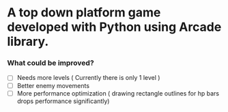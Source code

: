 # A top down platform game developed with Python using Arcade library.
### What could be improved?
   - [ ] Needs more levels ( Currently there is only 1 level )
   - [ ] Better enemy movements
   - [ ] More performance optimization ( drawing rectangle outlines for hp bars drops performance significantly)
